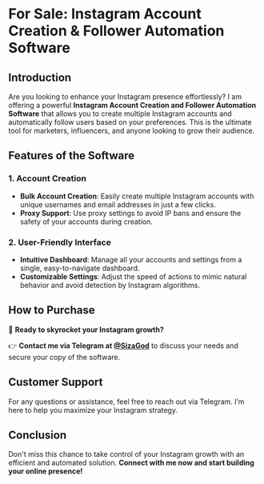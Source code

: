 # For Sale: Instagram Account Creation & Follower Automation Software

## Introduction

Are you looking to enhance your Instagram presence effortlessly? I am offering a powerful **Instagram Account Creation and Follower Automation Software** that allows you to create multiple Instagram accounts and automatically follow users based on your preferences. This is the ultimate tool for marketers, influencers, and anyone looking to grow their audience.

## Features of the Software
 
### 1. Account Creation
- **Bulk Account Creation**: Easily create multiple Instagram accounts with unique usernames and email addresses in just a few clicks.
- **Proxy Support**: Use proxy settings to avoid IP bans and ensure the safety of your accounts during creation.

### 2. User-Friendly Interface
- **Intuitive Dashboard**: Manage all your accounts and settings from a single, easy-to-navigate dashboard.
- **Customizable Settings**: Adjust the speed of actions to mimic natural behavior and avoid detection by Instagram algorithms.


## How to Purchase
🔗 **Ready to skyrocket your Instagram growth?** 

👉 **Contact me via Telegram at [@SizaGod](https://t.me/SizaGod)** to discuss your needs and secure your copy of the software.

## Customer Support
For any questions or assistance, feel free to reach out via Telegram. I’m here to help you maximize your Instagram strategy.

## Conclusion
Don't miss this chance to take control of your Instagram growth with an efficient and automated solution. **Connect with me now and start building your online presence!**

